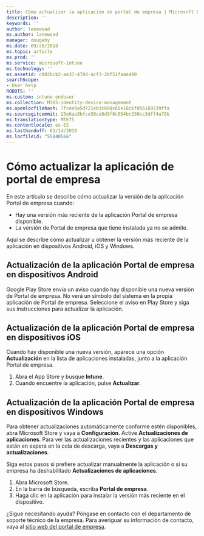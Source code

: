 ```yaml
---
title: Cómo actualizar la aplicación de portal de empresa | Microsoft Docs
description: ''
keywords: ''
author: lenewsad
ms.author: lanewsad
manager: dougeby
ms.date: 09/20/2018
ms.topic: article
ms.prod: ''
ms.service: microsoft-intune
ms.technology: ''
ms.assetid: c002bcb2-ae37-478d-acf3-2bf51faae490
searchScope:
- User help
ROBOTS: ''
ms.custom: intune-enduser
ms.collection: M365-identity-device-management
ms.openlocfilehash: 7fcee9a5d721eb3c898c65e18c6fd56189739ffa
ms.sourcegitcommit: 25e6aa3bfce58ce8d9f8c054bc338cc3dff4a78b
ms.translationtype: MTE75
ms.contentlocale: es-ES
ms.lasthandoff: 03/14/2019
ms.locfileid: "55840566"
---
```

# <a name="how-to-update-the-company-portal-app"></a>Cómo actualizar la aplicación de portal de empresa

En este artículo se describe cómo actualizar la versión de la aplicación Portal de empresa cuando:  
* Hay una versión más reciente de la aplicación Portal de empresa disponible.
* La versión de Portal de empresa que tiene instalada ya no se admite.

Aquí se describe cómo actualizar u obtener la versión más reciente de la aplicación en dispositivos Android, iOS y Windows.    

## <a name="update-the-company-portal-app-on-your-android-device"></a>Actualización de la aplicación Portal de empresa en dispositivos Android  

Google Play Store envía un aviso cuando hay disponible una nueva versión de Portal de empresa. No verá un símbolo del sistema en la propia aplicación de Portal de empresa. Seleccione el aviso en Play Store y siga sus instrucciones para actualizar la aplicación. 

## <a name="update-the-company-portal-app-on-your-ios-device"></a>Actualización de la aplicación Portal de empresa en dispositivos iOS  

Cuando hay disponible una nueva versión, aparece una opción **Actualización** en la lista de aplicaciones instaladas, junto a la aplicación Portal de empresa.  

1. Abra el App Store y busque **Intune**.  
2. Cuando encuentre la aplicación, pulse **Actualizar**.  

## <a name="update-the-company-portal-app-on-your-windows-device"></a>Actualización de la aplicación Portal de empresa en dispositivos Windows
Para obtener actualizaciones automáticamente conforme estén disponibles, abra Microsoft Store y vaya a **Configuración**. Active **Actualizaciones de aplicaciones**. Para ver las actualizaciones recientes y las aplicaciones que están en espera en la cola de descarga, vaya a **Descargas y actualizaciones**.  

Siga estos pasos si prefiere actualizar manualmente la aplicación o si su empresa ha deshabilitado **Actualizaciones de aplicaciones**.  
1. Abra Microsoft Store.
2. En la barra de búsqueda, escriba **Portal de empresa**.
3. Haga clic en la aplicación para instalar la versión más reciente en el dispositivo. 


¿Sigue necesitando ayuda? Póngase en contacto con el departamento de soporte técnico de la empresa. Para averiguar su información de contacto, vaya al [sitio web del portal de empresa](https://go.microsoft.com/fwlink/?linkid=2010980).

